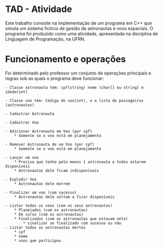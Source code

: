# TAD - Atividade
Este trabalho consiste na implementação de um programa em C++ que simula um sistema fictício de gestão de astronautas e voos espaciais. O programa foi produzido como uma atividade, apresentada na disciplina de Linguagem de Programação, na UFRN.
# Funcionamento e operações
Foi determinado pelo professor um conjunto de operações principais e regras sob as quais o programa deve funcionar:

    - Classe astronauta tem: cpf(string) nome (char[] ou string) e idade(int)

    - Classe voo têm: Código do voo(int), e a lista de passageiros (astronautas)

    - Cadastrar Astronauta

    - Cadastrar Voo

    - Adicionar Astronauta em Voo (por cpf)
        * Somente se o voo está em planejamento

    - Remover Astronauta de um Voo (por cpf)
        * Somente se o voo está em planejamento

    - Lançar um voo
        * Precisa que tenha pelo menos 1 astronauta e todos estarem disponíveis
        * Astronautas dele ficam indisponíveis

    - Explodir Voo
        * Astronautas dele morrem

    - Finalizar um voo (com sucesso)
        * Astronautas dele voltam a ficar disponíveis
    
    - Listar todos os voos (com os seus astronautas)
        * Planejados (com os astronautas)
        * Em curso (com os astronautas)
        * Finalizados (com os astronautas que estavam nele)
            * sinalizar se finalizado com sucesso ou não
    - Listar todos os astronautas mortos
        * cpf
        * nome
        * voos que participou
